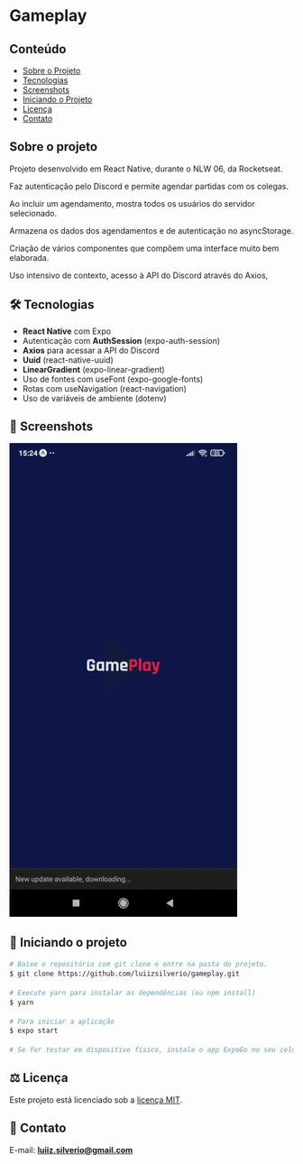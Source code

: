 # Gameplay
## Conteúdo
* [Sobre o Projeto](#sobre-o-projeto)
* [Tecnologias](#hammer_and_wrench-tecnologias)
* [Screenshots](#camera_flash-screenshots)
* [Iniciando o Projeto](#car-iniciando-o-projeto)
* [Licença](#balance_scale-licença)
* [Contato](#email-contato)

## Sobre o projeto
<p>Projeto desenvolvido em React Native, durante o NLW 06, da Rocketseat.</p>
Faz autenticação pelo Discord e permite agendar partidas com os colegas.</p>
Ao incluir um agendamento, mostra todos os usuários do servidor selecionado.</p>
Armazena os dados dos agendamentos e de autenticação no asyncStorage.</p>
Criação de vários componentes que compõem uma interface muito bem elaborada.</p>
Uso intensivo de contexto, acesso à API do Discord através do Axios, 
  
## :hammer_and_wrench: Tecnologias
* __React Native__ com Expo
* Autenticação com __AuthSession__ (expo-auth-session)
* __Axios__ para acessar a API do Discord
* __Uuid__ (react-native-uuid)
* __LinearGradient__ (expo-linear-gradient)
* Uso de fontes com useFont (expo-google-fonts)
* Rotas com useNavigation (react-navigation)
* Uso de variáveis de ambiente (dotenv)

## :camera_flash: Screenshots
![](https://github.com/luiizsilverio/gameplay/blob/main/assets/gameplay.gif)

## :car: Iniciando o projeto
```bash
# Baixe o repositório com git clone e entre na pasta do projeto.
$ git clone https://github.com/luiizsilverio/gameplay.git

# Execute yarn para instalar as dependências (ou npm install)
$ yarn

# Para iniciar a aplicação 
$ expo start

# Se for testar em dispositivo físico, instale o app ExpoGo no seu celular.
```

## :balance_scale: Licença
Este projeto está licenciado sob a [licença MIT](LICENSE).

## :email: Contato

E-mail: [**luiiz.silverio@gmail.com**](mailto:luiiz.silverio@gmail.com)
